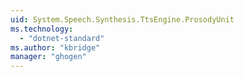 ```yaml
---
uid: System.Speech.Synthesis.TtsEngine.ProsodyUnit
ms.technology: 
  - "dotnet-standard"
ms.author: "kbridge"
manager: "ghogen"
---
```

